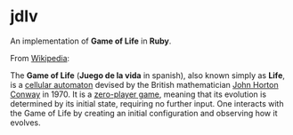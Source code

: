 # jdlv

An implementation of **Game of Life** in **Ruby**.

From [Wikipedia](https://en.wikipedia.org/wiki/Conway%27s_Game_of_Life):

The **Game of Life** (**Juego de la vida** in spanish), also known simply as **Life**, is a
[cellular automaton](https://en.wikipedia.org/wiki/Cellular_automaton) devised by the British
mathematician [John Horton Conway](https://en.wikipedia.org/wiki/John_Horton_Conway) in 1970.
It is a [zero-player game](https://en.wikipedia.org/wiki/Zero-player_game), meaning that its
evolution is determined by its initial state, requiring no further input. One interacts with
the Game of Life by creating an initial configuration and observing how it evolves.
